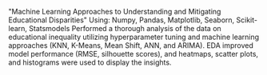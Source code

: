 "Machine Learning Approaches to Understanding and Mitigating Educational Disparities"
Using: Numpy, Pandas, Matplotlib, Seaborn, Scikit-learn, Statsmodels
Performed a thorough analysis of the data on educational inequality utilizing hyperparameter tuning and machine learning approaches (KNN, K-Means, Mean Shift, ANN, and ARIMA). EDA improved model performance (RMSE, silhouette scores), and heatmaps, scatter plots, and histograms were used to display the insights.
